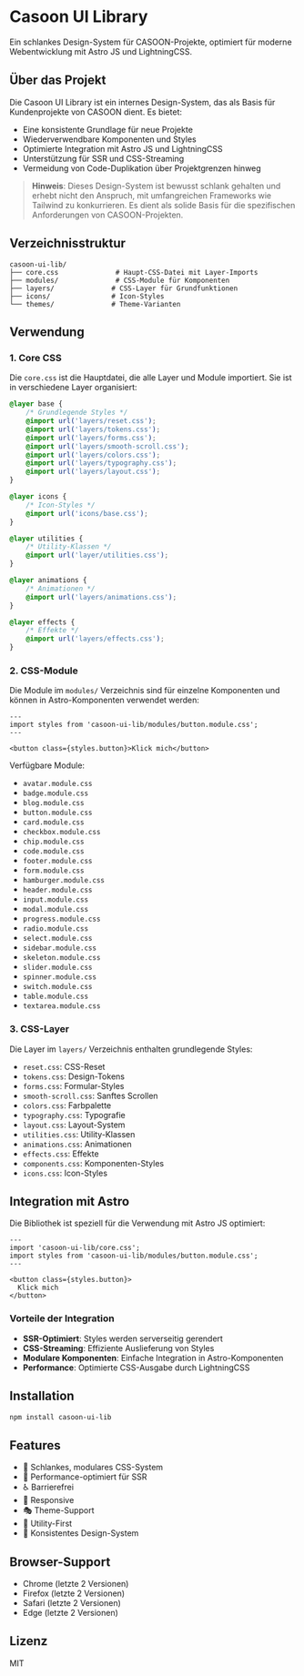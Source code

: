 # Casoon UI Library

Ein schlankes Design-System für CASOON-Projekte, optimiert für moderne Webentwicklung mit Astro JS und LightningCSS.

## Über das Projekt

Die Casoon UI Library ist ein internes Design-System, das als Basis für Kundenprojekte von CASOON dient. Es bietet:

- Eine konsistente Grundlage für neue Projekte
- Wiederverwendbare Komponenten und Styles
- Optimierte Integration mit Astro JS und LightningCSS
- Unterstützung für SSR und CSS-Streaming
- Vermeidung von Code-Duplikation über Projektgrenzen hinweg

> **Hinweis**: Dieses Design-System ist bewusst schlank gehalten und erhebt nicht den Anspruch, mit umfangreichen Frameworks wie Tailwind zu konkurrieren. Es dient als solide Basis für die spezifischen Anforderungen von CASOON-Projekten.

## Verzeichnisstruktur

```
casoon-ui-lib/
├── core.css              # Haupt-CSS-Datei mit Layer-Imports
├── modules/              # CSS-Module für Komponenten
├── layers/              # CSS-Layer für Grundfunktionen
├── icons/               # Icon-Styles
└── themes/              # Theme-Varianten
```

## Verwendung

### 1. Core CSS

Die `core.css` ist die Hauptdatei, die alle Layer und Module importiert. Sie ist in verschiedene Layer organisiert:

```css
@layer base {
    /* Grundlegende Styles */
    @import url('layers/reset.css');
    @import url('layers/tokens.css');
    @import url('layers/forms.css');
    @import url('layers/smooth-scroll.css');
    @import url('layers/colors.css');
    @import url('layers/typography.css');
    @import url('layers/layout.css');
}

@layer icons {
    /* Icon-Styles */
    @import url('icons/base.css');
}

@layer utilities {
    /* Utility-Klassen */
    @import url('layer/utilities.css');
}

@layer animations {
    /* Animationen */
    @import url('layers/animations.css');
}

@layer effects {
    /* Effekte */
    @import url('layers/effects.css');
}
```

### 2. CSS-Module

Die Module im `modules/` Verzeichnis sind für einzelne Komponenten und können in Astro-Komponenten verwendet werden:

```astro
---
import styles from 'casoon-ui-lib/modules/button.module.css';
---

<button class={styles.button}>Klick mich</button>
```

Verfügbare Module:
- `avatar.module.css`
- `badge.module.css`
- `blog.module.css`
- `button.module.css`
- `card.module.css`
- `checkbox.module.css`
- `chip.module.css`
- `code.module.css`
- `footer.module.css`
- `form.module.css`
- `hamburger.module.css`
- `header.module.css`
- `input.module.css`
- `modal.module.css`
- `progress.module.css`
- `radio.module.css`
- `select.module.css`
- `sidebar.module.css`
- `skeleton.module.css`
- `slider.module.css`
- `spinner.module.css`
- `switch.module.css`
- `table.module.css`
- `textarea.module.css`

### 3. CSS-Layer

Die Layer im `layers/` Verzeichnis enthalten grundlegende Styles:

- `reset.css`: CSS-Reset
- `tokens.css`: Design-Tokens
- `forms.css`: Formular-Styles
- `smooth-scroll.css`: Sanftes Scrollen
- `colors.css`: Farbpalette
- `typography.css`: Typografie
- `layout.css`: Layout-System
- `utilities.css`: Utility-Klassen
- `animations.css`: Animationen
- `effects.css`: Effekte
- `components.css`: Komponenten-Styles
- `icons.css`: Icon-Styles

## Integration mit Astro

Die Bibliothek ist speziell für die Verwendung mit Astro JS optimiert:

```astro
---
import 'casoon-ui-lib/core.css';
import styles from 'casoon-ui-lib/modules/button.module.css';
---

<button class={styles.button}>
  Klick mich
</button>
```

### Vorteile der Integration

- **SSR-Optimiert**: Styles werden serverseitig gerendert
- **CSS-Streaming**: Effiziente Auslieferung von Styles
- **Modulare Komponenten**: Einfache Integration in Astro-Komponenten
- **Performance**: Optimierte CSS-Ausgabe durch LightningCSS

## Installation

```bash
npm install casoon-ui-lib
```

## Features

- 🎨 Schlankes, modulares CSS-System
- 🚀 Performance-optimiert für SSR
- ♿️ Barrierefrei
- 📱 Responsive
- 🎭 Theme-Support
- 🎯 Utility-First
- 🎨 Konsistentes Design-System

## Browser-Support

- Chrome (letzte 2 Versionen)
- Firefox (letzte 2 Versionen)
- Safari (letzte 2 Versionen)
- Edge (letzte 2 Versionen)

## Lizenz

MIT
